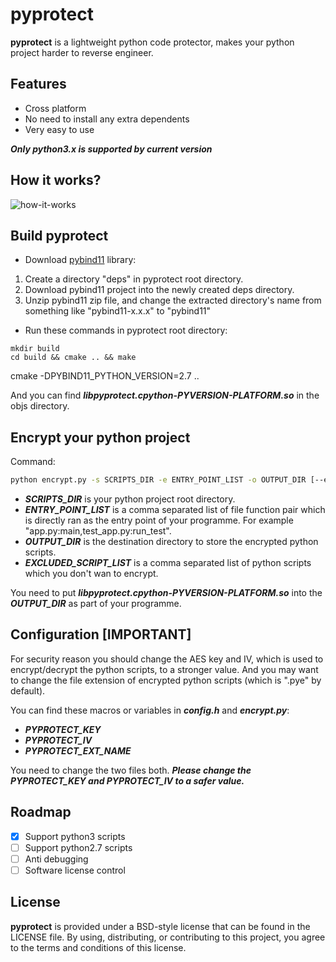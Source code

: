 # pyprotect

**pyprotect** is a lightweight python code protector, makes your python project harder to reverse engineer.

## Features

* Cross platform
* No need to install any extra dependents
* Very easy to use

***Only python3.x is supported by current version***

## How it works?

![how-it-works](https://raw.githubusercontent.com/ga0/pyprotect/master/docs/how-it-works.png)


## Build pyprotect

* Download [pybind11](https://github.com/pybind/pybind11/releases) library:

1. Create a directory "deps" in pyprotect root directory.
2. Download pybind11 project into the newly created deps directory.
3. Unzip pybind11 zip file, and change the extracted directory's name from something like "pybind11-x.x.x" to "pybind11"

* Run these commands in pyprotect root directory:

```
mkdir build
cd build && cmake .. && make
```

cmake -DPYBIND11_PYTHON_VERSION=2.7 ..


And you can find ***libpyprotect.cpython-PYVERSION-PLATFORM.so*** in the objs directory.


## Encrypt your python project

Command:

```bash
python encrypt.py -s SCRIPTS_DIR -e ENTRY_POINT_LIST -o OUTPUT_DIR [--exclude EXCLUDED_SCRIPT_LIST]
```

* ***SCRIPTS_DIR*** is your python project root directory.  
* ***ENTRY_POINT_LIST*** is a comma separated list of file function pair which is directly ran as the entry point of your programme.
For example "app.py:main,test_app.py:run_test".  
* ***OUTPUT_DIR*** is the destination directory to store the encrypted python scripts.  
* ***EXCLUDED_SCRIPT_LIST*** is a comma separated list of python scripts which you don't wan to encrypt.

You need to put ***libpyprotect.cpython-PYVERSION-PLATFORM.so*** into the ***OUTPUT_DIR*** as part of your programme.

## Configuration [IMPORTANT]

For security reason you should change the AES key and IV, which is used to encrypt/decrypt the python scripts, to a stronger value.
And you may want to change the file extension of encrypted python scripts (which is ".pye" by default).

You can find these macros or variables in ***config.h*** and ***encrypt.py***:

* ***PYPROTECT_KEY***
* ***PYPROTECT_IV***
* ***PYPROTECT_EXT_NAME***

You need to change the two files both.
***Please change the PYPROTECT_KEY and PYPROTECT_IV to a safer value.***

## Roadmap

- [x] Support python3 scripts
- [ ] Support python2.7 scripts
- [ ] Anti debugging
- [ ] Software license control

## License

**pyprotect** is provided under a BSD-style license that can be found in the LICENSE file. By using, distributing, or contributing to this project, you agree to the terms and conditions of this license.